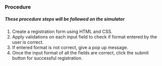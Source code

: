 ### Procedure
##### These procedure steps will be followed on the simulator

1. Create a registration form using HTML and CSS.<br>
2. Apply validations on each input field to check if format entered by the user is correct.<br>
3. If entered format is not correct, give a pop up message.<br>
4. Once the input format of all the fields are correct, click the submit button for successful registration.<br>
